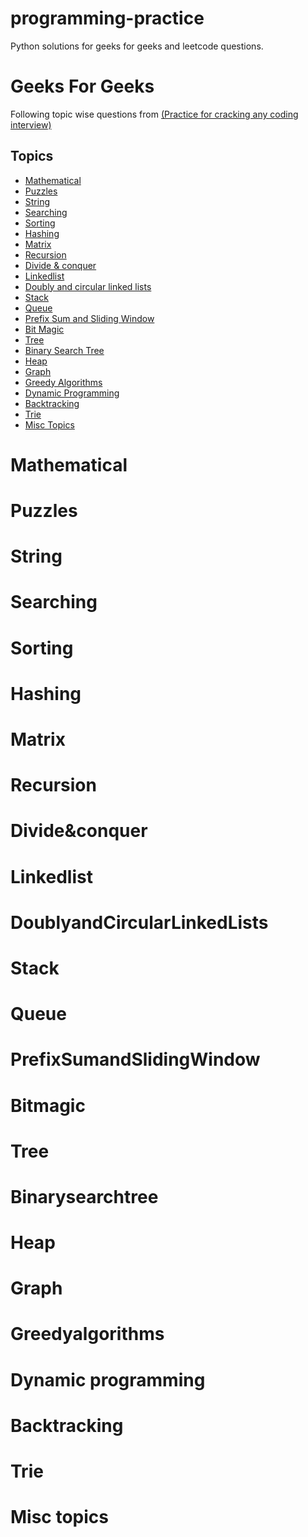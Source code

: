 # programming-practice

Python solutions for geeks for geeks and leetcode questions.

# Geeks For Geeks
Following topic wise questions from [(Practice for cracking any coding interview)](https://www.geeksforgeeks.org/practice-for-cracking-any-coding-interview/)

## Topics

<!--ts-->
   * [Mathematical](#Mathematical)
   * [Puzzles](#Puzzles)
   * [String](#String)
   * [Searching](#Searching)
   * [Sorting](#Sorting)
   * [Hashing](#Hashing)
   * [Matrix](#Matrix)
   * [Recursion](#Recursion)
   * [Divide & conquer](#Divide&conquer)
   * [Linkedlist](#Linkedlist)
   * [Doubly and circular linked lists](#DoublyandCircularLinkedLists)
   * [Stack](#Stack)
   * [Queue](#Queue)
   * [Prefix Sum and Sliding Window](#PrefixSumandSlidingWindow)
   * [Bit Magic](#BitMagic)
   * [Tree](#Tree)
   * [Binary Search Tree](#BinarySearchTree)
   * [Heap](#Heap)
   * [Graph](#Graph)
   * [Greedy Algorithms](#GreedyAlgorithms)
   * [Dynamic Programming](#DynamicProgramming)
   * [Backtracking](#Backtracking)
   * [Trie](#Trie)
   * [Misc Topics](#MiscTopics)
<!--te-->

Mathematical
============

Puzzles
============

String
============

Searching
============

Sorting
============

Hashing
============

Matrix
============

Recursion
============

Divide&conquer
============

Linkedlist
============

DoublyandCircularLinkedLists
============

Stack
============

Queue
============

PrefixSumandSlidingWindow
============

Bitmagic
============

Tree
============

Binarysearchtree
============

Heap
============

Graph
============

Greedyalgorithms
============

Dynamic programming
============

Backtracking
============

Trie
============

Misc topics
============